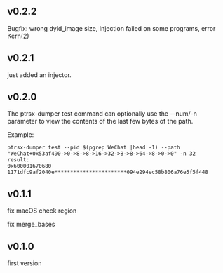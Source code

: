 ## v0.2.2

Bugfix: wrong dyld_image size, Injection failed on some programs, error Kern(2)

## v0.2.1

just added an injector.

## v0.2.0

The ptrsx-dumper test command can optionally use the --num/-n parameter to view the contents of the last few bytes of the path.

Example:

```
ptrsx-dumper test --pid $(pgrep WeChat |head -1) --path "WeChat+0x53af490->0->8->8->16->32->8->8->64->8->0->0" -n 32
result:
0x600001670680
1171dfc9af2040e***********************094e294ec58b806a76e5f5f448
```

## v0.1.1

fix macOS check region

fix merge_bases

## v0.1.0
first version
